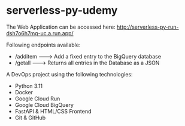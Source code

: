 # serverless-py-udemy
The Web Application can be accessed here:
http://serverless-py-run-dsh7o6h7mq-uc.a.run.app/

Following endpoints available:
* /additem  ---> Add a fixed entry to the BigQuery database
* /getall   ---> Returns all entries in the Database as a JSON

A DevOps project using the following technologies:

* Python 3.11
* Docker
* Google Cloud Run
* Google Cloud BigQuery
* FastAPI & HTML/CSS Frontend
* Git & GitHub


